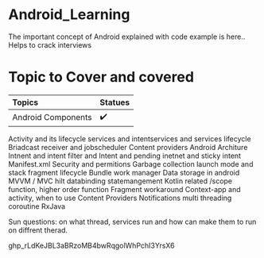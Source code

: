 # Android_Learning
The important concept of Android explained with code example is here.. Helps to crack interviews


# Topic to Cover and covered

Topics | Statues
:------------ | :-------------
Android Components | :heavy_check_mark:


Activity and its lifecycle
services and intentservices and services lifecycle
Briadcast receiver and jobscheduler
Content providers
Android Architure
Intnent and intent filter and Intent and pending inetnet and sticky intent
Manifest.xml
Security and permitions
Garbage collection
launch mode and stack
fragment lifecycle
Bundle
work manager
Data storage in android
MVVM / MVC
hilt
databinding
statemangement
Kotlin related /scope function, higher order function
Fragment workaround
Context-app and activity, when to use Content Providers
Notifications
multi threading
coroutine
RxJava

Sun questions:
on what thread, services run and how can make them to run on diffrent therad.










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
